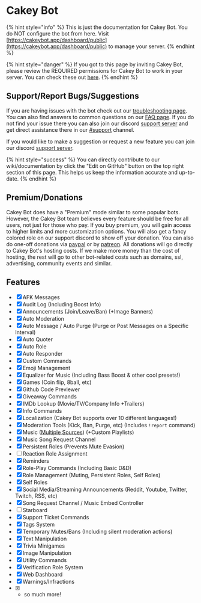 # Cakey Bot

{% hint style="info" %}
This is just the documentation for Cakey Bot. You do NOT configure the bot from here. Visit [https://cakeybot.app/dashboard/public](https://cakeybot.app/dashboard/public) to manage your server.
{% endhint %}

{% hint style="danger" %}
If you got to this page by inviting Cakey Bot, please review the REQUIRED permissions for Cakey Bot to work in your server. You can check these out [here](setup/setup.md#inviting-cakey-bot).
{% endhint %}

## Support/Report Bugs/Suggestions

If you are having issues with the bot check out our [troubleshooting page](setup/troubleshooting.md). You can also find answers to common questions on our [FAQ page](setup/faq.md). If you do not find your issue there you can also join our discord [support server](https://cakeybot.app/discord) and get direct assistance there in our [\#support](https://discord.com/channels/408424043482447872/730159265209253908) channel.

If you would like to make a suggestion or request a new feature you can join our discord [support server](https://cakeybot.app/discord).

{% hint style="success" %}
You can directly contribute to our wiki/documentation by click the "Edit on GitHub" button on the top right section of this page. This helps us keep the information accurate and up-to-date.
{% endhint %}

## Premium/Donations

Cakey Bot does have a "Premium" mode similar to some popular bots. However, the Cakey Bot team believes every feature should be free for all users, not just for those who pay. If you buy premium, you will gain access to higher limits and more customization options. You will also get a fancy colored role on our support discord to show off your donation. You can also do one-off donations via [paypal](https://www.paypal.com/paypalme2/CakeCraftNetwork) or by [patreon](https://www.patreon.com/cakeybot). All donations will go directly to Cakey Bot's hosting costs. If we make more money than the cost of hosting, the rest will go to other bot-related costs such as domains, ssl, advertising, community events and similar.

## Features

* [x] AFK Messages
* [x] Audit Log \(Including Boost Info\)
* [x] Announcements \(Join/Leave/Ban\) \(+Image Banners\)
* [x] Auto Moderation
* [x] Auto Message / Auto Purge \(Purge or Post Messages on a Specific Interval\)
* [x] Auto Quoter
* [x] Auto Role
* [x] Auto Responder
* [x] Custom Commands
* [x] Emoji Management
* [x] Equalizer for Music \(Including Bass Boost & other cool presets!\)
* [x] Games \(Coin flip, 8ball, etc\)
* [x] Github Code Previewer
* [x] Giveaway Commands
* [x] IMDb Lookup \(Movie/TV/Company Info +Trailers\)
* [x] Info Commands
* [x] Localization \(Cakey Bot supports over 10 different languages!\)
* [x] Moderation Tools \(Kick, Ban, Purge, etc\) \(Includes `!report` command\)
* [x] Music \([Multiple Sources](music/supported-sources.md)\) \(+Custom Playlists\)
* [x] Music Song Request Channel
* [x] Persistent Roles \(Prevents Mute Evasion\)
* [ ] Reaction Role Assignment
* [x] Reminders
* [x] Role-Play Commands \(Including Basic D&D\)
* [x] Role Management \(Muting, Persistent Roles, Self Roles\)
* [x] Self Roles
* [x] Social Media/Streaming Announcements \(Reddit, Youtube, Twitter, Twitch, RSS, etc\)
* [x] Song Request Channel / Music Embed Controller
* [ ] Starboard
* [x] Support Ticket Commands
* [x] Tags System
* [x] Temporary Mutes/Bans \(Including silent moderation actions\)
* [x] Text Manipulation
* [x] Trivia Minigames
* [x] Image Manipulation
* [x] Utility Commands
* [x] Verification Role System
* [x] Web Dashboard
* [x] Warnings/Infractions
* [x] + so much more!

